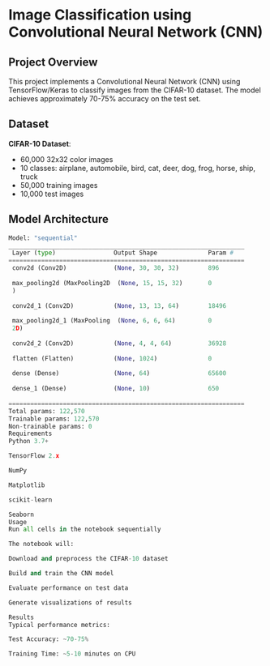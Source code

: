 # Image Classification using Convolutional Neural Network (CNN)

## Project Overview
This project implements a Convolutional Neural Network (CNN) using TensorFlow/Keras to classify images from the CIFAR-10 dataset. The model achieves approximately 70-75% accuracy on the test set.

## Dataset
**CIFAR-10 Dataset**:
- 60,000 32x32 color images
- 10 classes: airplane, automobile, bird, cat, deer, dog, frog, horse, ship, truck
- 50,000 training images
- 10,000 test images

## Model Architecture
```python
Model: "sequential"
_________________________________________________________________
 Layer (type)                Output Shape              Param #   
=================================================================
 conv2d (Conv2D)             (None, 30, 30, 32)        896       
                                                                 
 max_pooling2d (MaxPooling2D  (None, 15, 15, 32)       0         
 )                                                               
                                                                 
 conv2d_1 (Conv2D)           (None, 13, 13, 64)        18496     
                                                                 
 max_pooling2d_1 (MaxPooling  (None, 6, 6, 64)         0         
 2D)                                                             
                                                                 
 conv2d_2 (Conv2D)           (None, 4, 4, 64)          36928     
                                                                 
 flatten (Flatten)           (None, 1024)              0         
                                                                 
 dense (Dense)               (None, 64)                65600     
                                                                 
 dense_1 (Dense)             (None, 10)                650       
                                                                 
=================================================================
Total params: 122,570
Trainable params: 122,570
Non-trainable params: 0
Requirements
Python 3.7+

TensorFlow 2.x

NumPy

Matplotlib

scikit-learn

Seaborn
Usage
Run all cells in the notebook sequentially

The notebook will:

Download and preprocess the CIFAR-10 dataset

Build and train the CNN model

Evaluate performance on test data

Generate visualizations of results

Results
Typical performance metrics:

Test Accuracy: ~70-75%

Training Time: ~5-10 minutes on CPU
